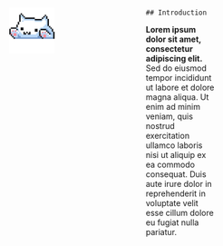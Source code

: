 ###

<div style="display: flex; flex-direction: row;">

  <div style="flex: 3; padding-right: 20px;">
  

  <p align="center"><img src="https://github.com/hen-lima/hen-lima/blob/main/catcutegif.gif" alt="Project Showcase" width="80"/>
  
  </div>
  
  <div style="flex: 1; width: 20%;">
  
    ## Introduction
  
  **Lorem ipsum dolor sit amet, consectetur adipiscing elit.** Sed do eiusmod tempor incididunt ut labore et dolore magna aliqua. Ut enim ad minim veniam, quis nostrud exercitation ullamco laboris nisi ut aliquip ex ea commodo consequat. Duis aute irure dolor in reprehenderit in voluptate velit esse cillum dolore eu fugiat nulla pariatur.
  
  
  </div>

</div>

  
